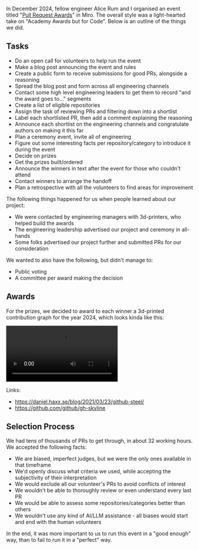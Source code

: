 
In December 2024, fellow engineer Alice Rum and I organised an event titled "[Pull Request Awards](Pull%20Request%20Awards.md)" in Miro. The overall style was a light-hearted take on "Academy Awards but for Code". Below is an outline of the things we did.

## Tasks
* Do an open call for volunteers to help run the event
* Make a blog post announcing the event and rules
* Create a public form to receive submissions for good PRs, alongside a reasoning
* Spread the blog post and form across all engineering channels
* Contact some high level engineering leaders to get them to record "and the award goes to..." segments
* Create a list of eligible repositories
* Assign the task of reviewing PRs and filtering down into a shortlist
* Label each shortlisted PR, then add a comment explaining the reasoning
* Announce each shortlist on the engineering channels and congratulate authors on making it this far
* Plan a ceremony event, invite all of engineering
* Figure out some interesting facts per repository/category to introduce it during the event
* Decide on prizes
* Get the prizes built/ordered
* Announce the winners in text after the event for those who couldn't attend
* Contact winners to arrange the handoff
* Plan a retrospective with all the volunteers to find areas for improvement

The following things happened for us when people learned about our project:
* We were contacted by engineering managers with 3d-printers, who helped build the awards
* The engineering leadership advertised our project and ceremony in all-hands
* Some folks advertised our project further and submitted PRs for our consideration

We wanted to also have the following, but didn't manage to:
* Public voting
* A committee per award making the decision

## Awards
For the prizes, we decided to award to each winner a 3d-printed contribution graph for the year 2024, which looks kinda like this:

![3d printing process](../media/pra-award-3d-print.mp4)

Links:
* https://daniel.haxx.se/blog/2021/03/23/github-steel/
* https://github.com/github/gh-skyline

## Selection Process
We had tens of thousands of PRs to get through, in about 32 working hours. We accepted the following facts:
* We are biased, imperfect judges, but we were the only ones available in that timeframe
* We'd openly discuss what criteria we used, while accepting the subjectivity of their interpretation
* We would exclude all our volunteer's PRs to avoid conflicts of interest
* We wouldn't be able to thoroughly review or even understand every last PR
* We would be able to assess some repositories/categories better than others
* We wouldn't use any kind of AI/LLM assistance - all biases would start and end with the human volunteers

In the end, it was more important to us to run this event in a "good enough" way, than to fail to run it in a "perfect" way.